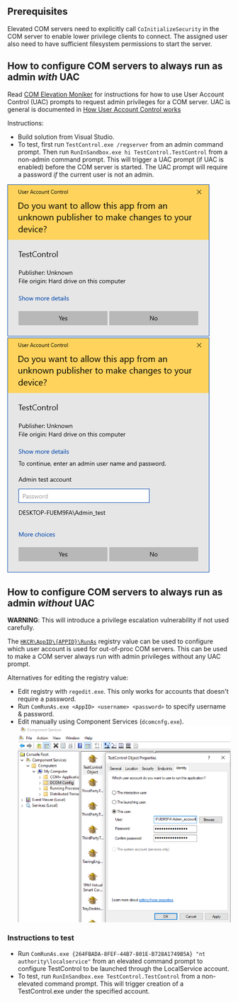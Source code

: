 ## Prerequisites

Elevated COM servers need to explicitly call `CoInitializeSecurity` in the COM server to enable lower privilege clients to connect. The assigned user also need to have sufficient filesystem permissions to start the server.


## How to configure COM servers to always run as admin _with_ UAC

Read [COM Elevation Moniker](https://docs.microsoft.com/en-us/windows/win32/com/the-com-elevation-moniker) for instructions for how to use User Account Control (UAC) prompts to request admin privileges for a COM server. UAC is general is documented in [How User Account Control works](https://docs.microsoft.com/en-us/windows/security/identity-protection/user-account-control/how-user-account-control-works)


Instructions:
* Build solution from Visual Studio.
* To test, first run `TestControl.exe /regserver` from an admin command prompt. Then run `RunInSandbox.exe hi TestControl.TestControl` from a non-admin command prompt. This will trigger a UAC prompt (if UAC is enabled) before the COM server is started. The UAC prompt will require a password _if_ the current user is not an admin.

![UAC_prompt](UAC_prompt.png) ![UAC_prompt_pw](UAC_prompt_pw.png)  


## How to configure COM servers to always run as admin _without_ UAC

**WARNING**: This will introduce a privilege escalation vulnerability if not used carefully.

The [`HKCR\AppID\{APPID}\RunAs`](https://learn.microsoft.com/en-us/windows/win32/com/runas) registry value can be used to configure which user account is used for out-of-proc COM servers. This can be used to make a COM server always run with admin privileges without any UAC prompt.

Alternatives for editing the registry value:
* Edit registry with `regedit.exe`. This only works for accounts that doesn't require a password.
* Run `ComRunAs.exe <AppID> <username> <password>` to specify username & password.
* Edit manually using Component Services (`dcomcnfg.exe`).
![DCOM_RunAs](DCOM_RunAs.png)  


### Instructions to test
* Run `ComRunAs.exe {264FBADA-8FEF-44B7-801E-B728A1749B5A} "nt authority\localservice"` from an elevated command prompt to configure TestControl to be launched through the LocalService account.
* To test, run `RunInSandbox.exe TestControl.TestControl` from a non-elevated command prompt. This will trigger creation of a TestControl.exe under the specified account.

